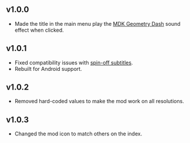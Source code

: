 ## v1.0.0
- Made the title in the main menu play the [MDK Geometry Dash](https://www.youtube.com/watch?v=_tDFyTJW5kA) sound effect when clicked.

## v1.0.1
- Fixed compatibility issues with [spin-off subtitles](https://geode-sdk.org/mods/iristraa.spinoffsubtitles/).
- Rebuilt for Android support.

## v1.0.2
- Removed hard-coded values to make the mod work on all resolutions.

## v1.0.3
- Changed the mod icon to match others on the index.
